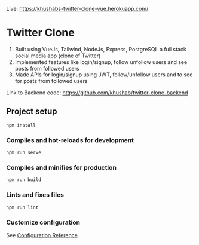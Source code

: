 Live: https://khushabs-twitter-clone-vue.herokuapp.com/
<h1>Twitter Clone</h1>

1. Built using VueJs, Tailwind, NodeJs, Express, PostgreSQL a full stack social media app (clone of Twitter)
2. Implemented features like login/signup, follow unfollow users and see posts from followed users
3. Made APIs for login/signup using JWT, follow/unfollow users and to see for posts from followed users

Link to Backend code: https://github.com/khushab/twitter-clone-backend

## Project setup
```
npm install
```

### Compiles and hot-reloads for development
```
npm run serve
```

### Compiles and minifies for production
```
npm run build
```

### Lints and fixes files
```
npm run lint
```

### Customize configuration
See [Configuration Reference](https://cli.vuejs.org/config/).
